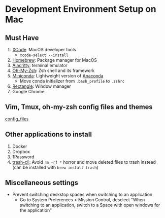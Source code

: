 # Development Environment Setup on Mac

## Must Have

1. [XCode](https://developer.apple.com/xcode/): MacOS developer tools
	- `xcode-select --install`
2. [Homebrew](https://brew.sh/): Package manager for MacOS
3. [Alacritty](https://github.com/alacritty/alacritty): terminal emulator
4. [Oh-My-Zsh](https://ohmyz.sh/): Zsh shell and its framework
5. [Miniconda](https://docs.conda.io/en/latest/miniconda.html): Lightweight version of [Anaconda](https://www.anaconda.com/distribution/)
    - Move conda initializer from `.bash_profile` to `.zshrc`
6. [Rectangle](https://github.com/rxhanson/Rectangle): Window manager
7. Google Chrome

## Vim, Tmux, oh-my-zsh config files and themes
[config_files](https://github.com/palpen/config_files)

## Other applications to install
1. Docker
2. Dropbox
3. 1Password
4. [trash-cli](http://hasseg.org/trash/): Avoid `rm -rf *` horror and move deleted files to trash instead (can be installed with `brew install trash`)

## Miscellaneous settings
* Prevent switching deskstop spaces when switching to an application
	- Go to System Preferences > Mission Control, deselect "When switching to an application, switch to a Space with open windows for the application"

